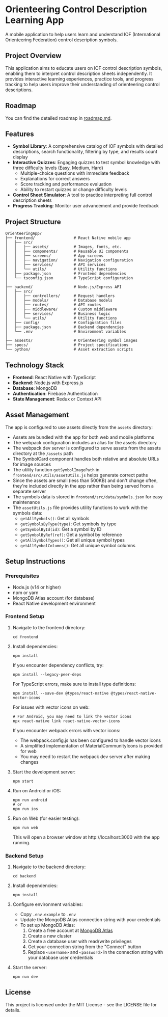 # Orienteering Control Description Learning App

A mobile application to help users learn and understand IOF (International Orienteering Federation) control description symbols.

## Project Overview

This application aims to educate users on IOF control description symbols, enabling them to interpret control description sheets independently. It provides interactive learning experiences, practice tools, and progress tracking to help users improve their understanding of orienteering control descriptions.

## Roadmap
You can find the detailed roadmap in [roadmap.md](specs/roadmap.md).

## Features

- **Symbol Library**: A comprehensive catalog of IOF symbols with detailed descriptions, search functionality, filtering by type, and results count display
- **Interactive Quizzes**: Engaging quizzes to test symbol knowledge with three difficulty levels (Easy, Medium, Hard)
  - Multiple-choice questions with immediate feedback
  - Explanations for correct answers
  - Score tracking and performance evaluation
  - Ability to restart quizzes or change difficulty levels
- **Control Sheet Simulator**: A tool to practice interpreting full control description sheets
- **Progress Tracking**: Monitor user advancement and provide feedback

## Project Structure

```
OrienteeringApp/
├── frontend/                 # React Native mobile app
│   ├── src/
│   │   ├── assets/           # Images, fonts, etc.
│   │   ├── components/       # Reusable UI components
│   │   ├── screens/          # App screens
│   │   ├── navigation/       # Navigation configuration
│   │   ├── services/         # API services
│   │   └── utils/            # Utility functions
│   ├── package.json          # Frontend dependencies
│   └── tsconfig.json         # TypeScript configuration
│
├── backend/                  # Node.js/Express API
│   ├── src/
│   │   ├── controllers/      # Request handlers
│   │   ├── models/           # Database models
│   │   ├── routes/           # API routes
│   │   ├── middleware/       # Custom middleware
│   │   ├── services/         # Business logic
│   │   └── utils/            # Utility functions
│   ├── config/               # Configuration files
│   ├── package.json          # Backend dependencies
│   └── .env                  # Environment variables
│
├── assests/                  # Orienteering symbol images
├── specs/                    # Project specifications
└── python/                   # Asset extraction scripts
```

## Technology Stack

- **Frontend**: React Native with TypeScript
- **Backend**: Node.js with Express.js
- **Database**: MongoDB
- **Authentication**: Firebase Authentication
- **State Management**: Redux or Context API

## Asset Management

The app is configured to use assets directly from the `assets` directory:

- Assets are bundled with the app for both web and mobile platforms
- The webpack configuration includes an alias for the assets directory
- The webpack dev server is configured to serve assets from the assets directory at the `/assets` path
- The SymbolCard component handles both relative and absolute URLs for image sources
- The utility function `getSymbolImagePath` in `frontend/src/utils/assetUtils.js` helps generate correct paths
- Since the assets are small (less than 500KB) and don't change often, they're included directly in the app rather than being served from a separate server
- The symbols data is stored in `frontend/src/data/symbols.json` for easy maintenance
- The `assetUtils.js` file provides utility functions to work with the symbols data:
  - `getAllSymbols()`: Get all symbols
  - `getSymbolsByType(type)`: Get symbols by type
  - `getSymbolById(id)`: Get a symbol by ID
  - `getSymbolByRef(ref)`: Get a symbol by reference
  - `getAllSymbolTypes()`: Get all unique symbol types
  - `getAllSymbolColumns()`: Get all unique symbol columns

## Setup Instructions

### Prerequisites

- Node.js (v14 or higher)
- npm or yarn
- MongoDB Atlas account (for database)
- React Native development environment

### Frontend Setup

1. Navigate to the frontend directory:
   ```
   cd frontend
   ```

2. Install dependencies:
   ```
   npm install
   ```

   If you encounter dependency conflicts, try:
   ```
   npm install --legacy-peer-deps
   ```
   
   For TypeScript errors, make sure to install type definitions:
   ```
   npm install --save-dev @types/react-native @types/react-native-vector-icons
   ```
   
   For issues with vector icons on web:
   ```
   # For Android, you may need to link the vector icons
   npx react-native link react-native-vector-icons
   ```
   
   If you encounter webpack errors with vector icons:
   - The webpack.config.js has been configured to handle vector icons
   - A simplified implementation of MaterialCommunityIcons is provided for web
   - You may need to restart the webpack dev server after making changes

3. Start the development server:
   ```
   npm start
   ```

4. Run on Android or iOS:
   ```
   npm run android
   # or
   npm run ios
   ```

5. Run on Web (for easier testing):
   ```
   npm run web
   ```
   This will open a browser window at http://localhost:3000 with the app running.

### Backend Setup

1. Navigate to the backend directory:
   ```
   cd backend
   ```

2. Install dependencies:
   ```
   npm install
   ```

3. Configure environment variables:
   - Copy `.env.example` to `.env`
   - Update the MongoDB Atlas connection string with your credentials
   - To set up MongoDB Atlas:
     1. Create a free account at [MongoDB Atlas](https://www.mongodb.com/cloud/atlas)
     2. Create a new cluster
     3. Create a database user with read/write privileges
     4. Get your connection string from the "Connect" button
     5. Replace `<username>` and `<password>` in the connection string with your database user credentials

4. Start the server:
   ```
   npm run dev
   ```

## License

This project is licensed under the MIT License - see the LICENSE file for details.
